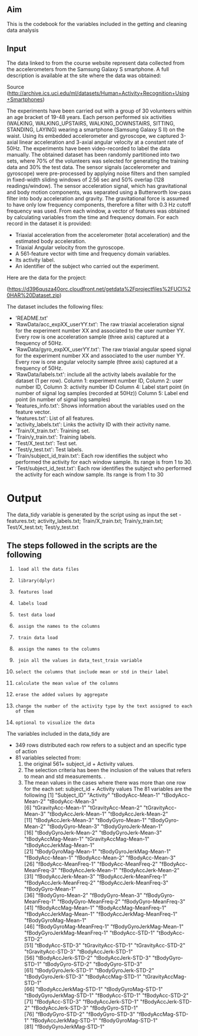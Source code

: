 ## Aim
This is the codebook for the variables included in the getting and cleaning data analysis

## Input 
The data linked to from the course website represent data collected from the accelerometers from the Samsung Galaxy S smartphone. A full description is available at the site where the data was obtained:

Source (http://archive.ics.uci.edu/ml/datasets/Human+Activity+Recognition+Using+Smartphones)

The experiments have been carried out with a group of 30 volunteers within an age bracket of 19-48 years. Each person performed six activities (WALKING, WALKING_UPSTAIRS, WALKING_DOWNSTAIRS, SITTING, STANDING, LAYING) wearing a smartphone (Samsung Galaxy S II) on the waist. Using its embedded accelerometer and gyroscope, we captured 3-axial linear acceleration and 3-axial angular velocity at a constant rate of 50Hz. The experiments have been video-recorded to label the data manually. The obtained dataset has been randomly partitioned into two sets, where 70% of the volunteers was selected for generating the training data and 30% the test data.
The sensor signals (accelerometer and gyroscope) were pre-processed by applying noise filters and then sampled in fixed-width sliding windows of 2.56 sec and 50% overlap (128 readings/window). The sensor acceleration signal, which has gravitational and body motion components, was separated using a Butterworth low-pass filter into body acceleration and gravity. The gravitational force is assumed to have only low frequency components, therefore a filter with 0.3 Hz cutoff frequency was used. From each window, a vector of features was obtained by calculating variables from the time and frequency domain.
For each record in the dataset it is provided:
- Triaxial acceleration from the accelerometer (total acceleration) and the estimated body acceleration.
- Triaxial Angular velocity from the gyroscope.
- A 561-feature vector with time and frequency domain variables.
- Its activity label.
- An identifier of the subject who carried out the experiment. 

Here are the data for the project:

(https://d396qusza40orc.cloudfront.net/getdata%2Fprojectfiles%2FUCI%20HAR%20Dataset.zip)

The dataset includes the following files:

- 'README.txt'
- 'RawData/acc_expXX_userYY.txt': The raw triaxial acceleration signal for the experiment number XX and associated to the user number YY. Every row is one acceleration sample (three axis) captured at a frequency of 50Hz. 
- 'RawData/gyro_expXX_userYY.txt': The raw triaxial angular speed signal for the experiment number XX and associated to the user number YY. Every row is one angular velocity sample (three axis) captured at a frequency of 50Hz. 
- 'RawData/labels.txt': include all the activity labels available for the dataset (1 per row). 
   Column 1: experiment number ID, 
   Column 2: user number ID, 
   Column 3: activity number ID 
   Column 4: Label start point (in number of signal log samples (recorded at 50Hz))
   Column 5: Label end point (in number of signal log samples)
- 'features_info.txt': Shows information about the variables used on the feature vector.
- 'features.txt': List of all features.
- 'activity_labels.txt': Links the activity ID with their activity name.
- 'Train/X_train.txt': Training set.
- 'Train/y_train.txt': Training labels.
- 'Test/X_test.txt': Test set.
- 'Test/y_test.txt': Test labels.
- 'Train/subject_id_train.txt': Each row identifies the subject who performed the activity for each window sample. Its range is from 1 to 30. 
- 'Test/subject_id_test.txt': Each row identifies the subject who performed the activity for each window sample. Its range is from 1 to 30

# Output 
The data_tidy variable is generated by the script using as input the set - features.txt; activity_labels.txt; Train/X_train.txt; Train/y_train.txt; Test/X_test.txt; Test/y_test.txt
## The steps followed in the scripts are the following
1.	    load all the data files
2.	    library(dplyr)
3.	    features load
4.	    labels load
5.	    test data load
6.	    assign the names to the columns
7.	    train data load
8.	    assign the names to the columns
9.	    join all the values in data_test_train variable
10.	    select the columns that include mean or std in their label
11.	    calculate the mean value of the columns
12.	    erase the added values by aggregate
13.	    change the number of the activity type by the text assigned to each of them
14.	    optional to visualize the data
The variables included in the  data_tidy are
* 349 rows distributed each row refers to a subject and an specific type of action
*  81 variables selected from:
	1. the original 561+ subject_id + Activity values. 
	2. The selection criteria has been the inclusion of the values that refers to mean and std measurements. .
	3. The mean values in the cases where there was more than one row for the each set: subject_id + Activity values 
The 81 variables are the following
 [1] "Subject_ID"                  "Activity"                    "tBodyAcc-Mean-1"             "tBodyAcc-Mean-2"             "tBodyAcc-Mean-3"            
 [6] "tGravityAcc-Mean-1"          "tGravityAcc-Mean-2"          "tGravityAcc-Mean-3"          "tBodyAccJerk-Mean-1"         "tBodyAccJerk-Mean-2"        
[11] "tBodyAccJerk-Mean-3"         "tBodyGyro-Mean-1"            "tBodyGyro-Mean-2"            "tBodyGyro-Mean-3"            "tBodyGyroJerk-Mean-1"       
[16] "tBodyGyroJerk-Mean-2"        "tBodyGyroJerk-Mean-3"        "tBodyAccMag-Mean-1"          "tGravityAccMag-Mean-1"       "tBodyAccJerkMag-Mean-1"     
[21] "tBodyGyroMag-Mean-1"         "tBodyGyroJerkMag-Mean-1"     "fBodyAcc-Mean-1"             "fBodyAcc-Mean-2"             "fBodyAcc-Mean-3"            
[26] "fBodyAcc-MeanFreq-1"         "fBodyAcc-MeanFreq-2"         "fBodyAcc-MeanFreq-3"         "fBodyAccJerk-Mean-1"         "fBodyAccJerk-Mean-2"        
[31] "fBodyAccJerk-Mean-3"         "fBodyAccJerk-MeanFreq-1"     "fBodyAccJerk-MeanFreq-2"     "fBodyAccJerk-MeanFreq-3"     "fBodyGyro-Mean-1"           
[36] "fBodyGyro-Mean-2"            "fBodyGyro-Mean-3"            "fBodyGyro-MeanFreq-1"        "fBodyGyro-MeanFreq-2"        "fBodyGyro-MeanFreq-3"       
[41] "fBodyAccMag-Mean-1"          "fBodyAccMag-MeanFreq-1"      "fBodyAccJerkMag-Mean-1"      "fBodyAccJerkMag-MeanFreq-1"  "fBodyGyroMag-Mean-1"        
[46] "fBodyGyroMag-MeanFreq-1"     "fBodyGyroJerkMag-Mean-1"     "fBodyGyroJerkMag-MeanFreq-1" "tBodyAcc-STD-1"              "tBodyAcc-STD-2"             
[51] "tBodyAcc-STD-3"              "tGravityAcc-STD-1"           "tGravityAcc-STD-2"           "tGravityAcc-STD-3"           "tBodyAccJerk-STD-1"         
[56] "tBodyAccJerk-STD-2"          "tBodyAccJerk-STD-3"          "tBodyGyro-STD-1"             "tBodyGyro-STD-2"             "tBodyGyro-STD-3"            
[61] "tBodyGyroJerk-STD-1"         "tBodyGyroJerk-STD-2"         "tBodyGyroJerk-STD-3"         "tBodyAccMag-STD-1"           "tGravityAccMag-STD-1"       
[66] "tBodyAccJerkMag-STD-1"       "tBodyGyroMag-STD-1"          "tBodyGyroJerkMag-STD-1"      "fBodyAcc-STD-1"              "fBodyAcc-STD-2"             
[71] "fBodyAcc-STD-3"              "fBodyAccJerk-STD-1"          "fBodyAccJerk-STD-2"          "fBodyAccJerk-STD-3"          "fBodyGyro-STD-1"            
[76] "fBodyGyro-STD-2"             "fBodyGyro-STD-3"             "fBodyAccMag-STD-1"           "fBodyAccJerkMag-STD-1"       "fBodyGyroMag-STD-1"         
[81] "fBodyGyroJerkMag-STD-1" 

